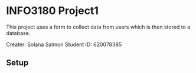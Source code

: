 # INFO3180 Project1
This project uses a form to collect data from users which is then stored to a database.

Creater: Solana Salmon 
Student ID: 620078385

## Setup
